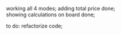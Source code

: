 working all 4 modes; 
adding total price done;  
showing calculations on board done;  

to do: refactorize code;  
  
    